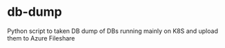 # db-dump
Python script to taken DB dump of DBs running mainly on K8S and upload them to Azure Fileshare 
